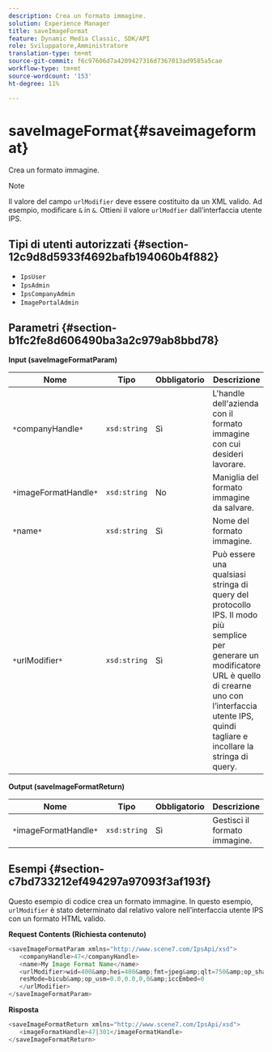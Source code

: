 ```yaml
---
description: Crea un formato immagine.
solution: Experience Manager
title: saveImageFormat
feature: Dynamic Media Classic, SDK/API
role: Sviluppatore,Amministratore
translation-type: tm+mt
source-git-commit: f6c97606d7a4209427316d7367013ad9585a5cae
workflow-type: tm+mt
source-wordcount: '153'
ht-degree: 11%

---
```



# saveImageFormat{#saveimageformat}

Crea un formato immagine.

>[!NOTE]
>
>Il valore del campo `urlModifier` deve essere costituito da un XML valido. Ad esempio, modificare `&` in `&`. Ottieni il valore `urlModfier` dall’interfaccia utente IPS.

## Tipi di utenti autorizzati {#section-12c9d8d5933f4692bafb194060b4f882}

* `IpsUser`
* `IpsAdmin`
* `IpsCompanyAdmin`
* `ImagePortalAdmin`

## Parametri {#section-b1fc2fe8d606490ba3a2c979ab8bbd78}

**Input (saveImageFormatParam)**

| Nome | Tipo | Obbligatorio | Descrizione |
|---|---|---|---|
| `*`companyHandle`*` | `xsd:string` | Sì | L&#39;handle dell&#39;azienda con il formato immagine con cui desideri lavorare. |
| `*`imageFormatHandle`*` | `xsd:string` | No | Maniglia del formato immagine da salvare. |
| `*`name`*` | `xsd:string` | Sì | Nome del formato immagine. |
| `*`urlModifier`*` | `xsd:string` | Sì | Può essere una qualsiasi stringa di query del protocollo IPS. Il modo più semplice per generare un modificatore URL è quello di crearne uno con l’interfaccia utente IPS, quindi tagliare e incollare la stringa di query. |

**Output (saveImageFormatReturn)**

| Nome | Tipo | Obbligatorio | Descrizione |
|---|---|---|---|
| `*`imageFormatHandle`*` | `xsd:string` | Sì | Gestisci il formato immagine. |

## Esempi {#section-c7bd733212ef494297a97093f3af193f}

Questo esempio di codice crea un formato immagine. In questo esempio, `urlModifier` è stato determinato dal relativo valore nell’interfaccia utente IPS con un formato HTML valido.

**Request Contents (Richiesta contenuto)**

```java
<saveImageFormatParam xmlns="http://www.scene7.com/IpsApi/xsd"> 
   <companyHandle>47</companyHandle> 
   <name>My Image Format Name</name> 
   <urlModifier>wid=400&amp;hei=400&amp;fmt=jpeg&amp;qlt=750&amp;op_sharpen=0&amp; 
   resMode=bicub&amp;op_usm=0.0,0.0,0,0&amp;iccEmbed=0 
   </urlModifier> 
</saveImageFormatParam>
```

**Risposta**

```java
<saveImageFormatReturn xmlns="http://www.scene7.com/IpsApi/xsd"> 
   <imageFormatHandle>47|301</imageFormatHandle> 
</saveImageFormatReturn>
```

